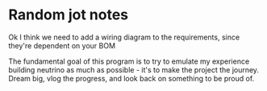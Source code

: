 # Random jot notes

Ok I think we need to add a wiring diagram to the requirements, since they're dependent on your BOM

The fundamental goal of this program is to try to emulate my experience building neutrino as much as possible - it's to make the project the journey. Dream big, vlog the progress, and look back on something to be proud of.
